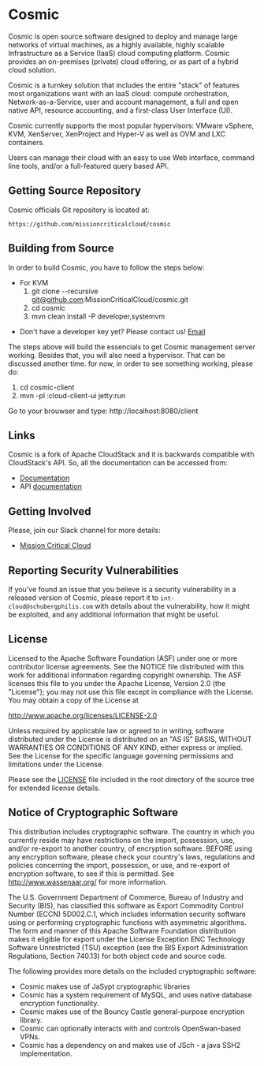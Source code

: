 # Cosmic
Cosmic is open source software designed to deploy and manage large
networks of virtual machines, as a highly available, highly scalable
Infrastructure as a Service (IaaS) cloud computing platform. Cosmic
provides an on-premises (private) cloud offering, or as part of a
hybrid cloud solution.

Cosmic is a turnkey solution that includes the entire "stack" of features
most organizations want with an IaaS cloud: compute orchestration,
Network-as-a-Service, user and account management, a full and open native API,
resource accounting, and a first-class User Interface (UI).

Cosmic currently supports the most popular hypervisors:
VMware vSphere, KVM, XenServer, XenProject and Hyper-V as well as
OVM and LXC containers.

Users can manage their cloud with an easy to use Web interface, command line
tools, and/or a full-featured query based API.

## Getting Source Repository

Cosmic officials Git repository is located at:

    https://github.com/missioncriticalcloud/cosmic

## Building from Source

In order to build Cosmic, you have to follow the steps below:

* For KVM
  1. git clone --recursive git@github.com:MissionCriticalCloud/cosmic.git
  2. cd cosmic
  3. mvn clean install -P developer,systemvm

- Don't have a developer key yet? Please contact us! [Email](int-cloud@schubergphilis.com)

The steps above will build the essencials to get Cosmic management server working. Besides that, you will also need a hypervisor. That can be discussed another time. for now, in order to see something working, please do:

1. cd cosmic-client
2. mvn -pl :cloud-client-ui jetty:run

Go to your brouwser and type: http://localhost:8080/client

## Links

Cosmic is a fork of Apache CloudStack and it is backwards compatible with CloudStack's API. So, all the documentation can be accessed from:

* [Documentation](http://docs.cloudstack.apache.org)
* API [documentation](http://cloudstack.apache.org/docs/api)

## Getting Involved

Please, join our Slack channel for more details:

* [Mission Critical Cloud](https://missioncriticalcloud.slack.com)

## Reporting Security Vulnerabilities

If you've found an issue that you believe is a security vulnerability in a
released version of Cosmic, please report it to `int-cloud@schubergphilis.com` with details about the vulnerability, how it
might be exploited, and any additional information that might be useful.

## License

Licensed to the Apache Software Foundation (ASF) under one
or more contributor license agreements.  See the NOTICE file
distributed with this work for additional information
regarding copyright ownership.  The ASF licenses this file
to you under the Apache License, Version 2.0 (the
"License"); you may not use this file except in compliance
with the License.  You may obtain a copy of the License at

  http://www.apache.org/licenses/LICENSE-2.0

Unless required by applicable law or agreed to in writing,
software distributed under the License is distributed on an
"AS IS" BASIS, WITHOUT WARRANTIES OR CONDITIONS OF ANY
KIND, either express or implied.  See the License for the
specific language governing permissions and limitations
under the License.

Please see the [LICENSE](LICENSE) file included in the root directory
of the source tree for extended license details.

## Notice of Cryptographic Software

This distribution includes cryptographic software. The country in which you currently
reside may have restrictions on the import, possession, use, and/or re-export to another
country, of encryption software. BEFORE using any encryption software, please check your
country's laws, regulations and policies concerning the import, possession, or use, and
re-export of encryption software, to see if this is permitted. See http://www.wassenaar.org/
for more information.

The U.S. Government Department of Commerce, Bureau of Industry and Security (BIS), has
classified this software as Export Commodity Control Number (ECCN) 5D002.C.1, which
includes information security software using or performing cryptographic functions with
asymmetric algorithms. The form and manner of this Apache Software Foundation distribution
makes it eligible for export under the License Exception ENC Technology Software
Unrestricted (TSU) exception (see the BIS Export Administration Regulations, Section
740.13) for both object code and source code.

The following provides more details on the included cryptographic software:

* Cosmic makes use of JaSypt cryptographic libraries
* Cosmic has a system requirement of MySQL, and uses native database encryption functionality.
* Cosmic makes use of the Bouncy Castle general-purpose encryption library.
* Cosmic can optionally interacts with and controls OpenSwan-based VPNs.
* Cosmic has a dependency on and makes use of JSch - a java SSH2 implementation.
